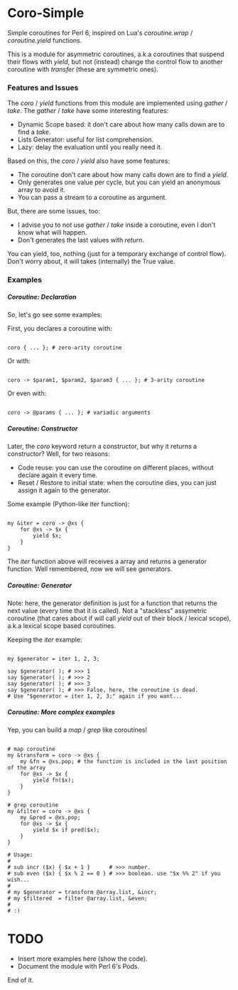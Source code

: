 Coro-Simple
===========

Simple coroutines for Perl 6, inspired on Lua's *coroutine.wrap* / *coroutine.yield* functions.

This is a module for asymmetric coroutines, a.k.a coroutines that suspend their flows
with *yield*, but not (instead) change the control flow to another coroutine with *transfer* (these
are symmetric ones).

### Features and Issues ###

The *coro* / *yield* functions from this module are implemented using *gather* / *take*.
The *gather* / *take* have some interesting features:

* Dynamic Scope based: it don't care about how many calls down are to find a *take*.
* Lists Generator: useful for list comprehension.
* Lazy: delay the evaluation until you really need it.

Based on this, the *coro* / *yield* also have some features:

* The coroutine don't care about how many calls down are to find a *yield*.
* Only generates one value per cycle, but you can yield an anonymous array to avoid it.
* You can pass a stream to a coroutine as argument.


But, there are some issues, too:

* I advise you to not use *gather* / *take* inside a coroutine, even I don't know what will happen.
* Don't generates the last values with *return*.

You can yield, too, nothing (just for a temporary exchange of control flow). Don't worry about,
it will takes (internally) the True value.

### Examples ###

##### Coroutine: Declaration #####

So, let's go see some examples:

First, you declares a coroutine with:

```perl6

coro { ... }; # zero-arity coroutine

```

Or with:

```perl6

coro -> $param1, $param2, $param3 { ... }; # 3-arity coroutine

```

Or even with:

```perl6

coro -> @params { ... }; # variadic arguments

```


##### Coroutine: Constructor #####

Later, the *coro* keyword return a constructor, but why it returns a constructor?
Well, for two reasons:

* Code reuse: you can use the coroutine on different places, without declare again it every time.
* Reset / Restore to initial state: when the coroutine dies, you can just assign it again to the generator.

Some example (Python-like iter function):

```perl6

my &iter = coro -> @xs {
    for @xs -> $x {
        yield $x;
    }
}

```

The *iter* function above will receives a array and returns a generator function. Well remembered, now we will see generators.

##### Coroutine: Generator #####

Note: here, the generator definition is just for a function that returns the next value (every time that it is called).
Not a "stackless" assymetric coroutine (that cares about if will call *yield* out of their block / lexical scope),
a.k.a lexical scope based coroutines.

Keeping the *iter* example:

```perl6

my $generator = iter 1, 2, 3;

say $generator( ); # >>> 1
say $generator( ); # >>> 2
say $generator( ); # >>> 3
say $generator( ); # >>> False, here, the coroutine is dead.
# Use "$generator = iter 1, 2, 3;" again if you want...

```

##### Coroutine: More complex examples #####

Yep, you can build a *map* / *grep* like coroutines!

```perl6

# map coroutine
my &transform = coro -> @xs {
    my &fn = @xs.pop; # the function is included in the last position of the array
    for @xs -> $x {
        yield fn($x);
    }
}

# grep coroutine
my &filter = coro -> @xs {
    my &pred = @xs.pop;
    for @xs -> $x {
        yield $x if pred($x);
    }
}

# Usage:
#
# sub incr ($x) { $x + 1 }      # >>> number.
# sub even ($x) { $x % 2 == 0 } # >>> boolean. use "$x %% 2" if you wish...
#
# my $generator = transform @array.list, &incr;
# my $filtered  = filter @array.list, &even;
#
# :)

```

TODO
====

* Insert more examples here (show the code).
* Document the module with Perl 6's Pods.

End of it.